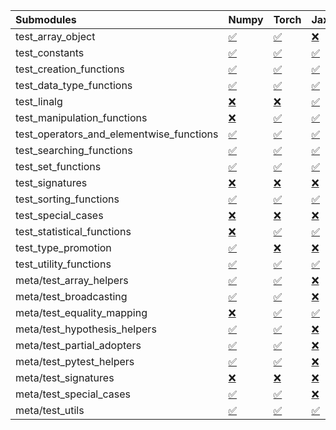 | Submodules                               | Numpy                                                                                                                           | Torch                                                                                                                           | Jax                                                                                                                             | Tensorflow                                                                                                                      |
|:-----------------------------------------|:--------------------------------------------------------------------------------------------------------------------------------|:--------------------------------------------------------------------------------------------------------------------------------|:--------------------------------------------------------------------------------------------------------------------------------|:--------------------------------------------------------------------------------------------------------------------------------|
| test_array_object                        | <a href="https://github.com/unifyai/ivy/runs/8285072228?check_suite_focus=true" rel="noopener noreferrer" target="_blank">✅</a> | <a href="https://github.com/unifyai/ivy/runs/8285072991?check_suite_focus=true" rel="noopener noreferrer" target="_blank">✅</a> | <a href="https://github.com/unifyai/ivy/runs/8285074000?check_suite_focus=true" rel="noopener noreferrer" target="_blank">❌</a> | <a href="https://github.com/unifyai/ivy/runs/8285074778?check_suite_focus=true" rel="noopener noreferrer" target="_blank">✅</a> |
| test_constants                           | <a href="https://github.com/unifyai/ivy/runs/8285072251?check_suite_focus=true" rel="noopener noreferrer" target="_blank">✅</a> | <a href="https://github.com/unifyai/ivy/runs/8285073030?check_suite_focus=true" rel="noopener noreferrer" target="_blank">✅</a> | <a href="https://github.com/unifyai/ivy/runs/8285074040?check_suite_focus=true" rel="noopener noreferrer" target="_blank">✅</a> | <a href="https://github.com/unifyai/ivy/runs/8285074806?check_suite_focus=true" rel="noopener noreferrer" target="_blank">❌</a> |
| test_creation_functions                  | <a href="https://github.com/unifyai/ivy/runs/8285072276?check_suite_focus=true" rel="noopener noreferrer" target="_blank">✅</a> | <a href="https://github.com/unifyai/ivy/runs/8285073069?check_suite_focus=true" rel="noopener noreferrer" target="_blank">✅</a> | <a href="https://github.com/unifyai/ivy/runs/8285074081?check_suite_focus=true" rel="noopener noreferrer" target="_blank">✅</a> | <a href="https://github.com/unifyai/ivy/runs/8285074824?check_suite_focus=true" rel="noopener noreferrer" target="_blank">✅</a> |
| test_data_type_functions                 | <a href="https://github.com/unifyai/ivy/runs/8285072299?check_suite_focus=true" rel="noopener noreferrer" target="_blank">✅</a> | <a href="https://github.com/unifyai/ivy/runs/8285073109?check_suite_focus=true" rel="noopener noreferrer" target="_blank">✅</a> | <a href="https://github.com/unifyai/ivy/runs/8285074125?check_suite_focus=true" rel="noopener noreferrer" target="_blank">✅</a> | <a href="https://github.com/unifyai/ivy/runs/8285074848?check_suite_focus=true" rel="noopener noreferrer" target="_blank">✅</a> |
| test_linalg                              | <a href="https://github.com/unifyai/ivy/runs/8285072327?check_suite_focus=true" rel="noopener noreferrer" target="_blank">❌</a> | <a href="https://github.com/unifyai/ivy/runs/8285073139?check_suite_focus=true" rel="noopener noreferrer" target="_blank">❌</a> | <a href="https://github.com/unifyai/ivy/runs/8285074165?check_suite_focus=true" rel="noopener noreferrer" target="_blank">✅</a> | <a href="https://github.com/unifyai/ivy/runs/8285074870?check_suite_focus=true" rel="noopener noreferrer" target="_blank">❌</a> |
| test_manipulation_functions              | <a href="https://github.com/unifyai/ivy/runs/8285072344?check_suite_focus=true" rel="noopener noreferrer" target="_blank">❌</a> | <a href="https://github.com/unifyai/ivy/runs/8285073177?check_suite_focus=true" rel="noopener noreferrer" target="_blank">✅</a> | <a href="https://github.com/unifyai/ivy/runs/8285074190?check_suite_focus=true" rel="noopener noreferrer" target="_blank">✅</a> | <a href="https://github.com/unifyai/ivy/runs/8285074888?check_suite_focus=true" rel="noopener noreferrer" target="_blank">✅</a> |
| test_operators_and_elementwise_functions | <a href="https://github.com/unifyai/ivy/runs/8285072369?check_suite_focus=true" rel="noopener noreferrer" target="_blank">✅</a> | <a href="https://github.com/unifyai/ivy/runs/8285073214?check_suite_focus=true" rel="noopener noreferrer" target="_blank">✅</a> | <a href="https://github.com/unifyai/ivy/runs/8285074233?check_suite_focus=true" rel="noopener noreferrer" target="_blank">✅</a> | <a href="https://github.com/unifyai/ivy/runs/8285074909?check_suite_focus=true" rel="noopener noreferrer" target="_blank">✅</a> |
| test_searching_functions                 | <a href="https://github.com/unifyai/ivy/runs/8285072395?check_suite_focus=true" rel="noopener noreferrer" target="_blank">✅</a> | <a href="https://github.com/unifyai/ivy/runs/8285073248?check_suite_focus=true" rel="noopener noreferrer" target="_blank">✅</a> | <a href="https://github.com/unifyai/ivy/runs/8285074259?check_suite_focus=true" rel="noopener noreferrer" target="_blank">✅</a> | <a href="https://github.com/unifyai/ivy/runs/8285074938?check_suite_focus=true" rel="noopener noreferrer" target="_blank">✅</a> |
| test_set_functions                       | <a href="https://github.com/unifyai/ivy/runs/8285072418?check_suite_focus=true" rel="noopener noreferrer" target="_blank">✅</a> | <a href="https://github.com/unifyai/ivy/runs/8285073296?check_suite_focus=true" rel="noopener noreferrer" target="_blank">✅</a> | <a href="https://github.com/unifyai/ivy/runs/8285074292?check_suite_focus=true" rel="noopener noreferrer" target="_blank">✅</a> | <a href="https://github.com/unifyai/ivy/runs/8285074967?check_suite_focus=true" rel="noopener noreferrer" target="_blank">✅</a> |
| test_signatures                          | <a href="https://github.com/unifyai/ivy/runs/8285072445?check_suite_focus=true" rel="noopener noreferrer" target="_blank">❌</a> | <a href="https://github.com/unifyai/ivy/runs/8285073344?check_suite_focus=true" rel="noopener noreferrer" target="_blank">❌</a> | <a href="https://github.com/unifyai/ivy/runs/8285074323?check_suite_focus=true" rel="noopener noreferrer" target="_blank">❌</a> | <a href="https://github.com/unifyai/ivy/runs/8285074996?check_suite_focus=true" rel="noopener noreferrer" target="_blank">❌</a> |
| test_sorting_functions                   | <a href="https://github.com/unifyai/ivy/runs/8285072475?check_suite_focus=true" rel="noopener noreferrer" target="_blank">✅</a> | <a href="https://github.com/unifyai/ivy/runs/8285073380?check_suite_focus=true" rel="noopener noreferrer" target="_blank">✅</a> | <a href="https://github.com/unifyai/ivy/runs/8285074360?check_suite_focus=true" rel="noopener noreferrer" target="_blank">✅</a> | <a href="https://github.com/unifyai/ivy/runs/8285075012?check_suite_focus=true" rel="noopener noreferrer" target="_blank">❌</a> |
| test_special_cases                       | <a href="https://github.com/unifyai/ivy/runs/8285072512?check_suite_focus=true" rel="noopener noreferrer" target="_blank">❌</a> | <a href="https://github.com/unifyai/ivy/runs/8285073429?check_suite_focus=true" rel="noopener noreferrer" target="_blank">❌</a> | <a href="https://github.com/unifyai/ivy/runs/8285074393?check_suite_focus=true" rel="noopener noreferrer" target="_blank">❌</a> | <a href="https://github.com/unifyai/ivy/runs/8285075039?check_suite_focus=true" rel="noopener noreferrer" target="_blank">❌</a> |
| test_statistical_functions               | <a href="https://github.com/unifyai/ivy/runs/8285072547?check_suite_focus=true" rel="noopener noreferrer" target="_blank">❌</a> | <a href="https://github.com/unifyai/ivy/runs/8285073478?check_suite_focus=true" rel="noopener noreferrer" target="_blank">✅</a> | <a href="https://github.com/unifyai/ivy/runs/8285074422?check_suite_focus=true" rel="noopener noreferrer" target="_blank">✅</a> | <a href="https://github.com/unifyai/ivy/runs/8285075058?check_suite_focus=true" rel="noopener noreferrer" target="_blank">❌</a> |
| test_type_promotion                      | <a href="https://github.com/unifyai/ivy/runs/8285072586?check_suite_focus=true" rel="noopener noreferrer" target="_blank">✅</a> | <a href="https://github.com/unifyai/ivy/runs/8285073524?check_suite_focus=true" rel="noopener noreferrer" target="_blank">❌</a> | <a href="https://github.com/unifyai/ivy/runs/8285074447?check_suite_focus=true" rel="noopener noreferrer" target="_blank">❌</a> | <a href="https://github.com/unifyai/ivy/runs/8285075081?check_suite_focus=true" rel="noopener noreferrer" target="_blank">❌</a> |
| test_utility_functions                   | <a href="https://github.com/unifyai/ivy/runs/8285072620?check_suite_focus=true" rel="noopener noreferrer" target="_blank">✅</a> | <a href="https://github.com/unifyai/ivy/runs/8285073570?check_suite_focus=true" rel="noopener noreferrer" target="_blank">✅</a> | <a href="https://github.com/unifyai/ivy/runs/8285074488?check_suite_focus=true" rel="noopener noreferrer" target="_blank">✅</a> | <a href="https://github.com/unifyai/ivy/runs/8285075121?check_suite_focus=true" rel="noopener noreferrer" target="_blank">✅</a> |
| meta/test_array_helpers                  | <a href="https://github.com/unifyai/ivy/runs/8285072653?check_suite_focus=true" rel="noopener noreferrer" target="_blank">✅</a> | <a href="https://github.com/unifyai/ivy/runs/8285073618?check_suite_focus=true" rel="noopener noreferrer" target="_blank">✅</a> | <a href="https://github.com/unifyai/ivy/runs/8285074519?check_suite_focus=true" rel="noopener noreferrer" target="_blank">❌</a> | <a href="https://github.com/unifyai/ivy/runs/8285075152?check_suite_focus=true" rel="noopener noreferrer" target="_blank">✅</a> |
| meta/test_broadcasting                   | <a href="https://github.com/unifyai/ivy/runs/8285072698?check_suite_focus=true" rel="noopener noreferrer" target="_blank">✅</a> | <a href="https://github.com/unifyai/ivy/runs/8285073659?check_suite_focus=true" rel="noopener noreferrer" target="_blank">✅</a> | <a href="https://github.com/unifyai/ivy/runs/8285074539?check_suite_focus=true" rel="noopener noreferrer" target="_blank">❌</a> | <a href="https://github.com/unifyai/ivy/runs/8285075187?check_suite_focus=true" rel="noopener noreferrer" target="_blank">✅</a> |
| meta/test_equality_mapping               | <a href="https://github.com/unifyai/ivy/runs/8285072742?check_suite_focus=true" rel="noopener noreferrer" target="_blank">❌</a> | <a href="https://github.com/unifyai/ivy/runs/8285073716?check_suite_focus=true" rel="noopener noreferrer" target="_blank">✅</a> | <a href="https://github.com/unifyai/ivy/runs/8285074566?check_suite_focus=true" rel="noopener noreferrer" target="_blank">✅</a> | <a href="https://github.com/unifyai/ivy/runs/8285075225?check_suite_focus=true" rel="noopener noreferrer" target="_blank">✅</a> |
| meta/test_hypothesis_helpers             | <a href="https://github.com/unifyai/ivy/runs/8285072778?check_suite_focus=true" rel="noopener noreferrer" target="_blank">✅</a> | <a href="https://github.com/unifyai/ivy/runs/8285073766?check_suite_focus=true" rel="noopener noreferrer" target="_blank">✅</a> | <a href="https://github.com/unifyai/ivy/runs/8285074587?check_suite_focus=true" rel="noopener noreferrer" target="_blank">❌</a> | <a href="https://github.com/unifyai/ivy/runs/8285075257?check_suite_focus=true" rel="noopener noreferrer" target="_blank">✅</a> |
| meta/test_partial_adopters               | <a href="https://github.com/unifyai/ivy/runs/8285072821?check_suite_focus=true" rel="noopener noreferrer" target="_blank">✅</a> | <a href="https://github.com/unifyai/ivy/runs/8285073796?check_suite_focus=true" rel="noopener noreferrer" target="_blank">✅</a> | <a href="https://github.com/unifyai/ivy/runs/8285074618?check_suite_focus=true" rel="noopener noreferrer" target="_blank">❌</a> | <a href="https://github.com/unifyai/ivy/runs/8285075296?check_suite_focus=true" rel="noopener noreferrer" target="_blank">✅</a> |
| meta/test_pytest_helpers                 | <a href="https://github.com/unifyai/ivy/runs/8285072850?check_suite_focus=true" rel="noopener noreferrer" target="_blank">✅</a> | <a href="https://github.com/unifyai/ivy/runs/8285073842?check_suite_focus=true" rel="noopener noreferrer" target="_blank">✅</a> | <a href="https://github.com/unifyai/ivy/runs/8285074656?check_suite_focus=true" rel="noopener noreferrer" target="_blank">❌</a> | <a href="https://github.com/unifyai/ivy/runs/8285075343?check_suite_focus=true" rel="noopener noreferrer" target="_blank">✅</a> |
| meta/test_signatures                     | <a href="https://github.com/unifyai/ivy/runs/8285072883?check_suite_focus=true" rel="noopener noreferrer" target="_blank">❌</a> | <a href="https://github.com/unifyai/ivy/runs/8285073881?check_suite_focus=true" rel="noopener noreferrer" target="_blank">❌</a> | <a href="https://github.com/unifyai/ivy/runs/8285074685?check_suite_focus=true" rel="noopener noreferrer" target="_blank">❌</a> | <a href="https://github.com/unifyai/ivy/runs/8285075380?check_suite_focus=true" rel="noopener noreferrer" target="_blank">❌</a> |
| meta/test_special_cases                  | <a href="https://github.com/unifyai/ivy/runs/8285072925?check_suite_focus=true" rel="noopener noreferrer" target="_blank">✅</a> | <a href="https://github.com/unifyai/ivy/runs/8285073912?check_suite_focus=true" rel="noopener noreferrer" target="_blank">✅</a> | <a href="https://github.com/unifyai/ivy/runs/8285074720?check_suite_focus=true" rel="noopener noreferrer" target="_blank">❌</a> | <a href="https://github.com/unifyai/ivy/runs/8285075414?check_suite_focus=true" rel="noopener noreferrer" target="_blank">✅</a> |
| meta/test_utils                          | <a href="https://github.com/unifyai/ivy/runs/8285072965?check_suite_focus=true" rel="noopener noreferrer" target="_blank">✅</a> | <a href="https://github.com/unifyai/ivy/runs/8285073953?check_suite_focus=true" rel="noopener noreferrer" target="_blank">✅</a> | <a href="https://github.com/unifyai/ivy/runs/8285074746?check_suite_focus=true" rel="noopener noreferrer" target="_blank">✅</a> | <a href="https://github.com/unifyai/ivy/runs/8285075450?check_suite_focus=true" rel="noopener noreferrer" target="_blank">✅</a> |